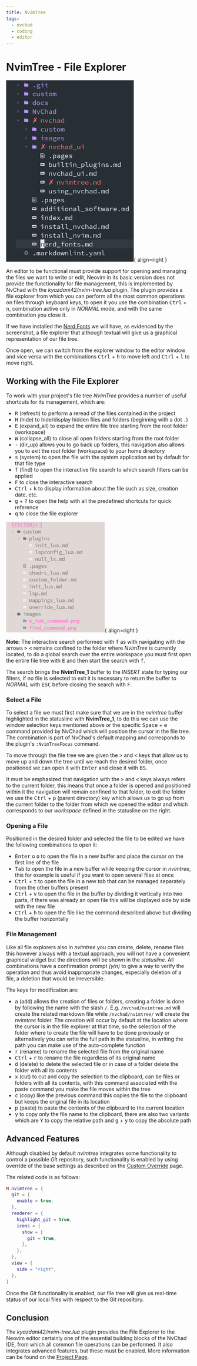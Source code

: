 ```yaml
---
title: NvimTree
tags:
  - nvchad
  - coding
  - editor
---
```


# NvimTree - File Explorer

![NvimTree](../images/nvimtree_basic.png){ align=right }

An editor to be functional must provide support for opening and managing the files we want to write or edit, Neovim in its basic version does not provide the functionality for file management, this is implemented by NvChad with the _kyazdani42/nvim-tree.lua_ plugin. The plugin provides a file explorer from which you can perform all the most common operations on files through keyboard keys, to open it you use the combination <kbd>Ctrl</kbd> + <kbd>n</kbd>, combination active only in _NORMAL_ mode, and with the same combination you close it.

If we have installed the [Nerd Fonts](../nerd_fonts.md) we will have, as evidenced by the screenshot, a file explorer that although textual will give us a graphical representation of our file tree.

Once open, we can switch from the explorer window to the editor window and vice versa with the combinations <kbd>Ctrl</kbd> + <kbd>h</kbd> to move left and <kbd>Ctrl</kbd> + <kbd>l</kbd> to move right.

## Working with the File Explorer

To work with your project's file tree _NvimTree_ provides a number of useful shortcuts for its management, which are:

- <kbd>R</kbd> (refresh) to perform a reread of the files contained in the project
- <kbd>H</kbd> (hide) to hide/display hidden files and folders (beginning with a dot `.`)
- <kbd>E</kbd> (expand_all) to expand the entire file tree starting from the root folder (workspace)
- <kbd>W</kbd> (collapse_all) to close all open folders starting from the root folder
- <kbd>-</kbd> (dir_up) allows you to go back up folders, this navigation also allows you to exit the root folder (workspace) to your home directory
- <kbd>s</kbd> (system) to open the file with the system application set by default for that file type
- <kbd>f</kbd> (find) to open the interactive file search to which search filters can be applied
- <kbd>F</kbd> to close the interactive search
- <kbd>Ctrl</kbd> + <kbd>k</kbd> to display information about the file such as size, creation date, etc.
- <kbd>g</kbd> + <kbd>?</kbd> to open the help with all the predefined shortcuts for quick reference
- <kbd>q</kbd> to close the file explorer

![Nvimtree Find](../images/nvimtree_find_filter.png){ align=right }

**Note:** The interactive search performed with <kbd>f</kbd> as with navigating with the arrows <kbd>&gt;</kbd> <kbd>&lt;</kbd> remains confined to the folder where _NvimTree_ is currently located, to do a global search over the entire workspace you must first open the entire file tree with <kbd>E</kbd> and then start the search with <kbd>f</kbd>.

The search brings the **NvimTree_1** buffer to the _INSERT_ state for typing our filters, if no file is selected to exit it is necessary to return the buffer to _NORMAL_ with <kbd>ESC</kbd> before closing the search with <kbd>F</kbd>.

### Select a File

To select a file we must first make sure that we are in the _nvimtree_ buffer highlighted in the statusline with **NvimTree_1**, to do this we can use the window selection keys mentioned above or the specific <kbd>Space</kbd> + <kbd>e</kbd> command provided by NvChad which will position the cursor in the file tree. The combination is part of NvChad's default mapping and corresponds to the plugin's `:NvimTreeFocus` command.

To move through the file tree we are given the <kbd>&gt;</kbd> and <kbd>&lt;</kbd> keys that allow us to move up and down the tree until we reach the desired folder, once positioned we can open it with <kbd>Enter</kbd> and close it with <kbd>BS</kbd>.

It must be emphasized that navigation with the <kbd>&gt;</kbd> and <kbd>&lt;</kbd> keys always refers to the current folder, this means that once a folder is opened and positioned within it the navigation will remain confined to that folder, to exit the folder we use the <kbd>Ctrl</kbd> + <kbd>p</kbd> (parent directory) key which allows us to go up from the current folder to the folder from which we opened the editor and which corresponds to our _workspace_ defined in the statusline on the right.

### Opening a File

Positioned in the desired folder and selected the file to be edited we have the following combinations to open it:

- <kbd>Enter</kbd> o <kbd>o</kbd> to open the file in a new buffer and place the cursor on the first line of the file
- <kbd>Tab</kbd> to open the file in a new buffer while keeping the cursor in _nvimtree_, this for example is useful if you want to open several files at once
- <kbd>Ctrl</kbd> + <kbd>t</kbd> to open the file in a new _tab_ that can be managed separately from the other buffers present
- <kbd>Ctrl</kbd> + <kbd>v</kbd> to open the file in the buffer by dividing it vertically into two parts, if there was already an open file this will be displayed side by side with the new file
- <kbd>Ctrl</kbd> + <kbd>h</kbd> to open the file like the command described above but dividing the buffer horizontally

### File Management

Like all file explorers also in _nvimtree_ you can create, delete, rename files this however always with a textual approach, you will not have a convenient graphical widget but the directions will be shown in the _statusline_. All combinations have a confirmation prompt _(y/n)_ to give a way to verify the operation and thus avoid inappropriate changes, especially deletion of a file, a deletion that would be irreversible.

The keys for modification are:

- <kbd>a</kbd> (add) allows the creation of files or folders, creating a folder is done by following the name with the slash `/`. E.g. `/nvchad/nvimtree.md` will create the related markdown file while `/nvchad/nvimtree/` will create the _nvimtree_ folder. The creation will occur by default at the location where the cursor is in the file explorer at that time, so the selection of the folder where to create the file will have to be done previously or alternatively you can write the full path in the statusline, in writing the path you can make use of the auto-complete function
- <kbd>r</kbd> (rename) to rename the selected file from the original name
- <kbd>Ctrl</kbd> + <kbd>r</kbd> to rename the file regardless of its original name
- <kbd>d</kbd> (delete) to delete the selected file or in case of a folder delete the folder with all its contents
- <kbd>x</kbd> (cut) to cut and copy the selection to the clipboard, can be files or folders with all its contents, with this command associated with the paste command you make the file moves within the tree
- <kbd>c</kbd> (copy) like the previous command this copies the file to the clipboard but keeps the original file in its location
- <kbd>p</kbd> (paste) to paste the contents of the clipboard to the current location
- <kbd>y</kbd> to copy only the file name to the clipboard, there are also two variants which are <kbd>Y</kbd> to copy the relative path and <kbd>g</kbd> + <kbd>y</kbd> to copy the absolute path

## Advanced Features

Although disabled by default _nvimtree_ integrates some functionality to control a possible _Git_ repository, such functionality is enabled by using override of the base settings as described on the [Custom Override](../custom/override_lua.md) page.

The related code is as follows:

```lua
M.nvimtree = {
  git = {
    enable = true,
  },
  renderer = {
    highlight_git = true,
    icons = {
      show = {
        git = true,
      },
    },
  },
  view = {
    side = "right",
  },
}
```

Once the _Git_ functionality is enabled, our file tree will give us real-time status of our local files with respect to the Git repository.

## Conclusion

The _kyazdani42/nvim-tree.lua_ plugin provides the File Explorer to the Neovim editor certainly one of the essential building blocks of the NvChad IDE, from which all common file operations can be performed. It also integrates advanced features, but these must be enabled. More information can be found on the [Project Page](https://github.com/kyazdani42/nvim-tree.lua).
